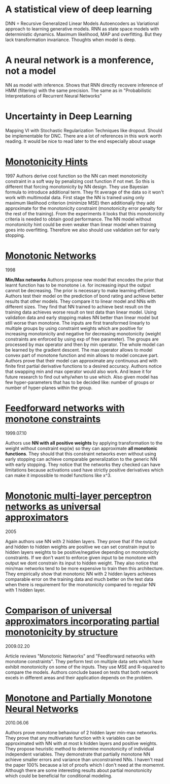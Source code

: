 # A statistical view of deep learning 
DNN = Recursive Generalized Linear Models
Autoencoders as Variational approach to learning generative models.
RNN as state space models with deterministic dynamics.
Maximum likelihood, MAP and overfitting. But they lack transformation invariance.
Thoughts when model is deep.

# A neural network is a monference, not a model
NN as model with inference. Shows that RNN directly recovere inference of HMM (filtering) with the same precision. The same as in 
"Probabilistic Interpretations of Recurrent Neural Networks"

# Uncertainty in Deep Learning
Mapping VI with Stochastic Regularization Techniques like dropout. Should  be implementable for DNC.
There are a lot of references in this work worth reading. It would be nice to read later to the end especially about usage 

# [Monotonicity Hints](https://papers.nips.cc/paper/1270-monotonicity-hints.pdf)
1997
Authors derive cost function so the NN can meet monotonicity constraint in a soft way by penalizing cost function if not met.
So this is different that forcing monotonicity by NN design. They use Bayesian formula to introduce additional term. They fit
average of the data so it won't work with multimodal data. 
First stage the NN is trained using only maximum likelihood criterion (minimize MSE) then additionally they add approximate for the monotonicity
constraint (monotonicity error penalty for the rest of the training). From the experiments it looks that this monotonicity
criteria is needed to obtain good performance. The NN model without monotonicity hint could be even weaker than linear model when
training goes into overfitting. Therefore we also should use validation set for early stopping.

# [Monotonic Networks](https://papers.nips.cc/paper/1358-monotonic-networks.pdf)
1998

**Min/Max networks**
Authors propose new model that encodes the prior that learnt function has to be monotone i.e. for increasing input the output 
cannot be decreasing. The prior is necessary to make learning efficient. Authors test their model on the prediction of bond rating and achieve 
better results that other models. They compare it to linear model and NNs with different sizes. They find that NN trained to achieve
best result on the training data achieves worse result on test data than linear model. Using validation data and early stopping makes NN better
than linear model but still worse than monotone.
The inputs are first transformed linearly to multiple groups by using constraint weights which are positive for increasing
monotonicity and negative for decreasing monotonicity (weight constraints are enforced by using exp of free parameter).
The groups are processed by max operator and then by min operator.
The whole model can be learned by the gradient descent.
The max operator allows to model convex part of monotone function and min allows to model concave part. Authors prove that their model
can approximate any continuous and with finite first partial derivative functions to a desired accuracy.
Authors notice that swapping min and max operator would also work. And leave it for future research to find out why/when to use which.
Also given model has few hyper-parameters that has to be decided like: number of groups or number of hyper-planes within the group.
  
# [Feedforward networks with monotone constraints](https://ieeexplore.ieee.org/document/832655/)
1999.07.10

Authors use **NN with all positive weights** by applying transformation to the weight without constraint exp(w) so they 
can approximate **all monotonic functions**. They should that this constraint networks even without using early stopping 
can achieve comparable generalization to the generic NN with early stopping. They notice that the networks they checked can have
limitations because activations used have strictly positive derivatives which can make it impossible to model functions like x^3.

# [Monotonic multi-layer perceptron networks as universal approximators](https://link.springer.com/chapter/10.1007/11550907_6)
2005

Again authors use NN with 2 hidden layers. They prove that if the output and hidden to hidden weights are positive we can set
constrain input to hidden layers weights to be positive/negative depending on monotonicity constraints. If we don't want to 
enforce given input to be monotone with output we dont constrain its input to hidden weight. They also notice that min/max
networks tend to be more expensive to train then this architecture. They empirically show that monotonic NN with 2 hidden 
layers achieves comparable error on the training data and much better on the test data when there is requirement for the monotonicity
compared to regular NN with 1 hidden layer.

# [Comparison of universal approximators incorporating partial monotonicity by structure](https://www.sciencedirect.com/science/article/pii/S0893608009002330)
2009.02.20

Article reviews "Monotonic Networks" and "Feedforward networks with monotone constraints". They perform test on multiple data sets
which have exhibit monotonicity on some of the inputs. They use MSE and R-squared to compare the models.
Authors conclude based on tests that both network excels in different areas and their application depends on the problem.

# [Monotone and Partially Monotone Neural Networks](https://ieeexplore.ieee.org/document/5443743/)
2010.06.06

Authors prove monotone behaviour of 2 hidden layer min-max networks. They prove that any multivariate function with k 
variables can be approximated with NN with at most k hidden layers and positive weights. They propose heuristic method 
to determine monotonicity of individual independent variables. They demonstrate that partially monotone NN achieve smaller
errors and variance than unconstrained NNs. I haven't read the paper 100% because a lot of proofs which I don't need at the momemnt.
Although there are some interesting results about partial monotonicity which could be beneficial for conditional modeling.


